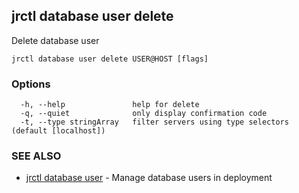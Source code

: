 ## jrctl database user delete

Delete database user

```
jrctl database user delete USER@HOST [flags]
```

### Options

```
  -h, --help               help for delete
  -q, --quiet              only display confirmation code
  -t, --type stringArray   filter servers using type selectors (default [localhost])
```

### SEE ALSO

* [jrctl database user](jrctl_database_user.md)	 - Manage database users in deployment

